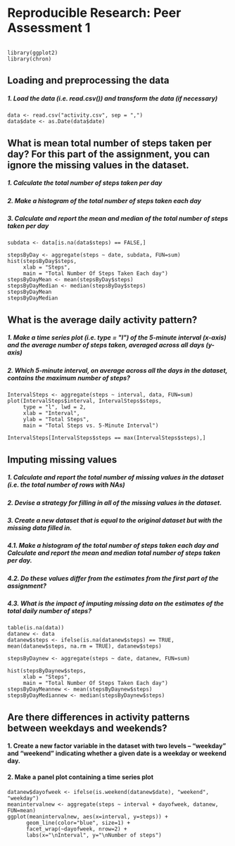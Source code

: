 # Reproducible Research: Peer Assessment 1

```{r}

library(ggplot2)
library(chron)
```

## Loading and preprocessing the data
##### 1. Load the data (i.e. read.csv()) and transform the data (if necessary)

```{r}
data <- read.csv("activity.csv", sep = ",")
data$date <- as.Date(data$date)
```

## What is mean total number of steps taken per day? For this part of the assignment, you can ignore the missing values in the dataset.
##### 1. Calculate the total number of steps taken per day
##### 2. Make a histogram of the total number of steps taken each day
##### 3. Calculate and report the mean and median of the total number of steps taken per day

```{r}
subdata <- data[is.na(data$steps) == FALSE,]

stepsByDay <- aggregate(steps ~ date, subdata, FUN=sum)
hist(stepsByDay$steps,  
     xlab = "Steps", 
     main = "Total Number Of Steps Taken Each day")
stepsByDayMean <- mean(stepsByDay$steps)
stepsByDayMedian <- median(stepsByDay$steps)
stepsByDayMean
stepsByDayMedian	
```

## What is the average daily activity pattern?
##### 1. Make a time series plot (i.e. type = "l") of the 5-minute interval (x-axis) and the average number of steps taken, averaged across all days (y-axis)
##### 2. Which 5-minute interval, on average across all the days in the dataset, contains the maximum number of steps? 

```{r}
IntervalSteps <- aggregate(steps ~ interval, data, FUN=sum)
plot(IntervalSteps$interval, IntervalSteps$steps, 
     type = "l", lwd = 2,
     xlab = "Interval", 
     ylab = "Total Steps",
     main = "Total Steps vs. 5-Minute Interval")
	 
IntervalSteps[IntervalSteps$steps == max(IntervalSteps$steps),]
```


## Imputing missing values
##### 1. Calculate and report the total number of missing values in the dataset (i.e. the total number of rows with NAs)
##### 2. Devise a strategy for filling in all of the missing values in the dataset.
##### 3. Create a new dataset that is equal to the original dataset but with the missing data filled in.
##### 4.1. Make a histogram of the total number of steps taken each day and Calculate and report the mean and median total number of steps taken per day.
##### 4.2. Do these values differ from the estimates from the first part of the assignment?
##### 4.3. What is the impact of imputing missing data on the estimates of the total daily number of steps?

```{r}
table(is.na(data))
datanew <- data
datanew$steps <- ifelse(is.na(datanew$steps) == TRUE,  mean(datanew$steps, na.rm = TRUE), datanew$steps)

stepsByDaynew <- aggregate(steps ~ date, datanew, FUN=sum)

hist(stepsByDaynew$steps,  
     xlab = "Steps", 
     main = "Total Number Of Steps Taken Each day")
stepsByDayMeannew <- mean(stepsByDaynew$steps)
stepsByDayMediannew <- median(stepsByDaynew$steps)
```

## Are there differences in activity patterns between weekdays and weekends?
#### 1. Create a new factor variable in the dataset with two levels – “weekday” and “weekend” indicating whether a given date is a weekday or weekend day.
#### 2. Make a panel plot containing a time series plot

```{r}
datanew$dayofweek <- ifelse(is.weekend(datanew$date), "weekend", "weekday")
meanintervalnew <- aggregate(steps ~ interval + dayofweek, datanew, FUN=mean)
ggplot(meanintervalnew, aes(x=interval, y=steps)) + 
      geom_line(color="blue", size=1) + 
      facet_wrap(~dayofweek, nrow=2) +
      labs(x="\nInterval", y="\nNumber of steps")
```
